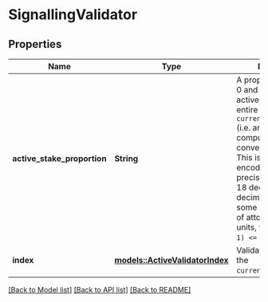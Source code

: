 # SignallingValidator

## Properties

Name | Type | Description | Notes
------------ | ------------- | ------------- | -------------
**active_stake_proportion** | **String** | A proportion (between 0 and 1) of the total active stake of an entire `current_validator_set` (i.e. an easily-computable convenience field). This is a string-encoded fixed-precision decimal to 18 decimal places. A decimal is formed of some signed integer `m` of attos (`10^(-18)`) units, where `-2^(192 - 1) <= m < 2^(192 - 1)`.  | 
**index** | [**models::ActiveValidatorIndex**](ActiveValidatorIndex.md) | Validator index within the `current_validator_set`. | 

[[Back to Model list]](../README.md#documentation-for-models) [[Back to API list]](../README.md#documentation-for-api-endpoints) [[Back to README]](../README.md)


